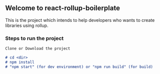 ## Welcome to react-rollup-boilerplate

This is the project which intends to help developers who wants to create libraries using rollup.


### Steps to run the project

```markdown
Clone or Download the project

# cd <dir>
# npm install
# "npm start" (for dev environment) or "npm run build" (for build)
```
